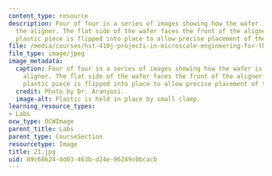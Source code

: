 ```yaml
---
content_type: resource
description: Four of four in a series of images showing how the wafer is placed on
  the aligner. The flat side of the wafer faces the front of the aligner. The white
  plastic piece is flipped into place to allow precise placement of the wafer.
file: /media/courses/hst-410j-projects-in-microscale-engineering-for-the-life-sciences-spring-2007/89c68624dd03463bd24e96249c0bcacb_21.jpg
file_type: image/jpeg
image_metadata:
  caption: Four of four in a series of images showing how the wafer is placed on the
    aligner. The flat side of the wafer faces the front of the aligner. The white
    plastic piece is flipped into place to allow precise placement of the wafer.
  credit: Photo by Dr. Aranyosi.
  image-alt: Plastic is held in place by small clamp.
learning_resource_types:
- Labs
ocw_type: OCWImage
parent_title: Labs
parent_type: CourseSection
resourcetype: Image
title: 21.jpg
uid: 89c68624-dd03-463b-d24e-96249c0bcacb
---
```

